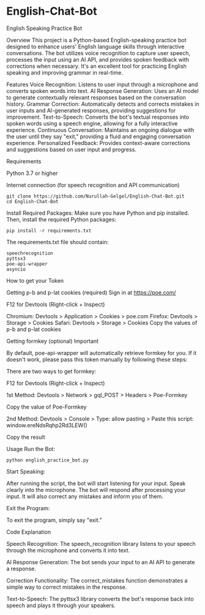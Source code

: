 # English-Chat-Bot
English Speaking Practice Bot

Overview
This project is a Python-based English-speaking practice bot designed to enhance users' English language skills through interactive conversations. The bot utilizes voice recognition to capture user speech, processes the input using an AI API, and provides spoken feedback with corrections when necessary. It's an excellent tool for practicing English speaking and improving grammar in real-time.

Features
Voice Recognition: Listens to user input through a microphone and converts spoken words into text.
AI Response Generation: Uses an AI model to generate contextually relevant responses based on the conversation history.
Grammar Correction: Automatically detects and corrects mistakes in user inputs and AI-generated responses, providing suggestions for improvement.
Text-to-Speech: Converts the bot's textual responses into spoken words using a speech engine, allowing for a fully interactive experience.
Continuous Conversation: Maintains an ongoing dialogue with the user until they say "exit," providing a fluid and engaging conversation experience.
Personalized Feedback: Provides context-aware corrections and suggestions based on user input and progress.

Requirements

Python 3.7 or higher

Internet connection (for speech recognition and API communication)


```
git clone https://github.com/Nurullah-Gelgel/English-Chat-Bot.git
cd English-Chat-Bot
```

Install Required Packages:
Make sure you have Python and pip installed. Then, install the required Python packages:
```
pip install -r requirements.txt
```

The requirements.txt file should contain:
```
speechrecognition
pyttsx3
poe-api-wrapper
asyncio
```

How to get your Token

Getting p-b and p-lat cookies (required)
Sign in at https://poe.com/

F12 for Devtools (Right-click + Inspect)

Chromium: Devtools > Application > Cookies > poe.com
Firefox: Devtools > Storage > Cookies
Safari: Devtools > Storage > Cookies
Copy the values of p-b and p-lat cookies

Getting formkey (optional)
Important

By default, poe-api-wrapper will automatically retrieve formkey for you. If it doesn't work, please pass this token manually by following these steps:

There are two ways to get formkey:

F12 for Devtools (Right-click + Inspect)

1st Method: Devtools > Network > gql_POST > Headers > Poe-Formkey

Copy the value of Poe-Formkey

2nd Method: Devtools > Console > Type: allow pasting > Paste this script: window.ereNdsRqhp2Rd3LEW()

Copy the result

Usage
Run the Bot:
```
python english_practice_bot.py
```
Start Speaking:

After running the script, the bot will start listening for your input.
Speak clearly into the microphone.
The bot will respond after processing your input. It will also correct any mistakes and inform you of them.

Exit the Program:

To exit the program, simply say "exit."

Code Explanation

Speech Recognition: The speech_recognition library listens to your speech through the microphone and converts it into text.

AI Response Generation: The bot sends your input to an AI API to generate a response.

Correction Functionality: The correct_mistakes function demonstrates a simple way to correct mistakes in the response.

Text-to-Speech: The pyttsx3 library converts the bot's response back into speech and plays it through your speakers.